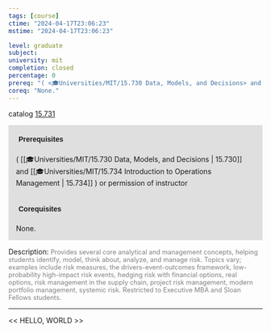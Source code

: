 ```yaml
---
tags: [course]
ctime: "2024-04-17T23:06:23"
mstime: "2024-04-17T23:06:23"

level: graduate
subject: 
university: mit
completion: closed
percentage: 0
prereq: "( <🎓Universities/MIT/15.730 Data, Models, and Decisions> and <🎓Universities/MIT/15.734 Introduction to Operations Management> ) or permission of instructor"
coreq: "None."
---
```


catalog [15.731](http://student.mit.edu/catalog/m15c.html#15.731)

<span style="display: block; padding: 15px; background-color: rgb(100, 100, 100, 0.2);"><font id="m_prereq1257_0" style="display: block; font-family: Arial, sans-serif; font-weight: bold; padding: 5px">Prerequisites</font><br><span id="prereq1257_0">( [[🎓Universities/MIT/15.730 Data, Models, and Decisions | 15.730]] and [[🎓Universities/MIT/15.734 Introduction to Operations Management | 15.734]] ) or permission of instructor</span></span>
<span style="display: block; padding: 15px; background-color: rgb(100, 100, 100, 0.2);"><font id="m_coreq1257_0" style="display: block; font-family: Arial, sans-serif; font-weight: bold; padding: 5px">Corequisites</font><br><span id="coreq1257_0">None.</span></span>

<font style="">Description:</font>
<font style="color: grey; font-size: 0.8rem;">Provides several core analytical and management concepts, helping students identify, model, think about, analyze, and manage risk. Topics vary; examples include risk measures, the drivers-event-outcomes framework, low-probability high-impact risk events, hedging risk with financial options, real options, risk management in the supply chain, project risk management, modern portfolio management, systemic risk. Restricted to Executive MBA and Sloan Fellows students.</font>



---

<< HELLO, WORLD >>
